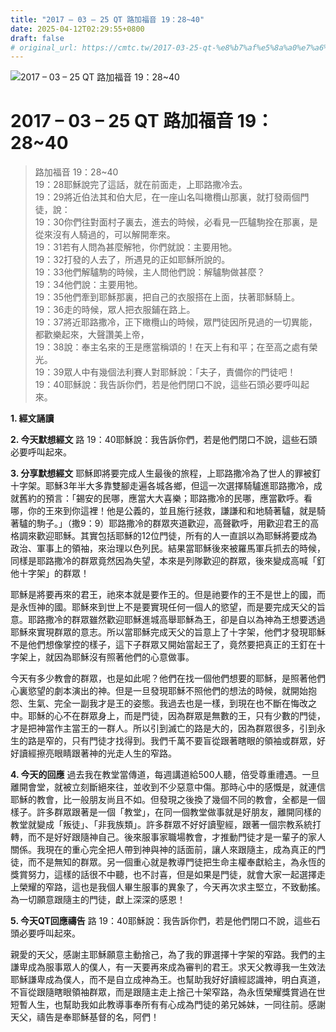 ```yaml
---
title: "2017 – 03 – 25 QT 路加福音 19：28~40"
date: 2025-04-12T02:29:55+0800
draft: false
# original_url: https://cmtc.tw/2017-03-25-qt-%e8%b7%af%e5%8a%a0%e7%a6%8f%e9%9f%b3-19%ef%bc%9a2840
---
```


![2017 – 03 – 25 QT 路加福音 19：28\~40](/images/qt.jpg   "2017 – 03 – 25 QT 路加福音 19：28\~40")

# 2017 – 03 – 25 QT 路加福音 19：28\~40

> 路加福音 19：28\~40  
> 19：28耶穌說完了這話，就在前面走，上耶路撒冷去。  
> 19：29將近伯法其和伯大尼，在一座山名叫橄欖山那裏，就打發兩個門徒，說：  
> 19：30你們往對面村子裏去，進去的時候，必看見一匹驢駒拴在那裏，是從來沒有人騎過的，可以解開牽來。  
> 19：31若有人問為甚麼解牠，你們就說：主要用牠。  
> 19：32打發的人去了，所遇見的正如耶穌所說的。  
> 19：33他們解驢駒的時候，主人問他們說：解驢駒做甚麼？  
> 19：34他們說：主要用牠。  
> 19：35他們牽到耶穌那裏，把自己的衣服搭在上面，扶著耶穌騎上。  
> 19：36走的時候，眾人把衣服鋪在路上。  
> 19：37將近耶路撒冷，正下橄欖山的時候，眾門徒因所見過的一切異能，都歡樂起來，大聲讚美上帝，  
> 19：38說：奉主名來的王是應當稱頌的！在天上有和平；在至高之處有榮光。  
> 19：39眾人中有幾個法利賽人對耶穌說：「夫子，責備你的門徒吧！  
> 19：40耶穌說：我告訴你們，若是他們閉口不說，這些石頭必要呼叫起來。

**1.  經文誦讀**

**2.  今天默想經文**
路 19：40耶穌說：我告訴你們，若是他們閉口不說，這些石頭必要呼叫起來。

**3. 分享默想經文**
耶穌即將要完成人生最後的旅程，上耶路撒冷為了世人的罪被釘十字架。耶穌3年半大多靠雙腳走遍各城各鄉，但這一次選擇騎驢進耶路撒冷，成就舊約的預言：「錫安的民哪，應當大大喜樂；耶路撒冷的民哪，應當歡呼。看哪，你的王來到你這裡！他是公義的，並且施行拯救，謙謙和和地騎著驢，就是騎著驢的駒子。」（撒9：9）耶路撒冷的群眾夾道歡迎，高聲歡呼，用歡迎君王的高格調來歡迎耶穌。其實包括耶穌的12位門徒，所有的人一直誤以為耶穌將要成為政治、軍事上的領袖，來治理以色列民。結果當耶穌後來被羅馬軍兵抓去的時候，同樣是耶路撒冷的群眾竟然因為失望，本來是列隊歡迎的群眾，後來變成高喊「釘他十字架」的群眾！

耶穌是將要再來的君王，祂來本就是要作王的。但是祂要作的王不是世上的國，而是永恆神的國。耶穌來到世上不是要實現任何一個人的慾望，而是要完成天父的旨意。耶路撒冷的群眾雖然歡迎耶穌進城高舉耶穌為王，卻是自以為神為王想要透過耶穌來實現群眾的意志。所以當耶穌完成天父的旨意上了十字架，他們才發現耶穌不是他們想像掌控的樣子，這下子群眾又開始當起王了，竟然要把真正的王釘在十字架上，就因為耶穌沒有照著他們的心意做事。

今天有多少教會的群眾，也是如此呢？他們在找一個他們想要的耶穌，是照著他們心裏慾望的劇本演出的神。但是一旦發現耶穌不照他們的想法的時候，就開始抱怨、生氣、完全一副我才是王的姿態。我過去也是一樣，到現在也不斷在悔改之中。耶穌的心不在群眾身上，而是門徒，因為群眾是無數的王，只有少數的門徒，才是把神當作主當王的一群人。所以引到滅亡的路是大的，因為群眾很多，引到永生的路是窄的，只有門徒才找得到。我們千萬不要盲從跟著瞎眼的領袖或群眾，好好讀經擦亮眼睛跟著神的光走人生的窄路。

**4. 今天的回應**
過去我在教堂當傳道，每週講道給500人聽，倍受尊重禮遇。一旦離開會堂，就被立刻斷絕來往，並收到不少惡意中傷。那時心中的感慨是，就連信耶穌的教會，比一般朋友尚且不如。但發現之後換了幾個不同的教會，全都是一個樣子。許多群眾跟著是一個「教堂」，在同一個教堂做事就是好朋友，離開同樣的教堂就變成「叛徒」、「非我族類」。許多群眾不好好讀聖經，跟著一個宗教系統打轉，而不是好好跟隨神自己。後來服事家職場教會，才推動門徒才是一輩子的家人關係。我現在的重心完全把人帶到神與神的話面前，讓人來跟隨主，成為真正的門徒，而不是無知的群眾。另一個重心就是教導門徒把生命主權奉獻給主，為永恆的獎賞努力，這樣的話很不中聽，也不討喜，但是如果是門徒，就會大家一起選擇走上榮耀的窄路，這也是我個人畢生服事的異象了，今天再次求主堅立，不致動搖。為一切願意跟隨主的門徒，獻上深深的感恩！

**5. 今天QT回應禱告**
路 19：40耶穌說：我告訴你們，若是他們閉口不說，這些石頭必要呼叫起來。

親愛的天父，感謝主耶穌願意主動捨己，為了我的罪選擇十字架的窄路。我們的主謙卑成為服事眾人的僕人，有一天要再來成為審判的君王。求天父教導我一生效法耶穌謙卑成為僕人，而不是自立成神為王。也幫助我好好讀經認識神，明白真道，不盲從跟隨瞎眼領袖群眾，而是跟隨主走上捨己十架窄路，為永恆榮耀獎賞過在世短暫人生，也幫助我如此教導事奉所有有心成為門徒的弟兄姊妹，一同往前。感謝天父，禱告是奉耶穌基督的名，阿們！

